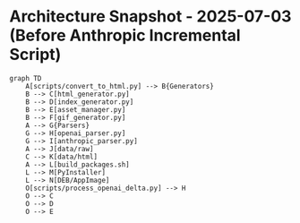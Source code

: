 # Architecture Snapshot - 2025-07-03 (Before Anthropic Incremental Script)

```mermaid
graph TD
    A[scripts/convert_to_html.py] --> B{Generators}
    B --> C[html_generator.py]
    B --> D[index_generator.py]
    B --> E[asset_manager.py]
    B --> F[gif_generator.py]
    A --> G{Parsers}
    G --> H[openai_parser.py]
    G --> I[anthropic_parser.py]
    A --> J[data/raw]
    C --> K[data/html]
    A --> L[build_packages.sh]
    L --> M[PyInstaller]
    L --> N[DEB/AppImage]
    O[scripts/process_openai_delta.py] --> H
    O --> C
    O --> D
    O --> E
```
